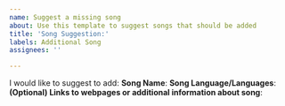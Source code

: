 ```yaml
---
name: Suggest a missing song
about: Use this template to suggest songs that should be added
title: 'Song Suggestion:'
labels: Additional Song
assignees: ''

---
```


I would like to suggest to add:
**Song Name**:
**Song Language/Languages**:
**(Optional) Links to webpages or additional information about song**:
